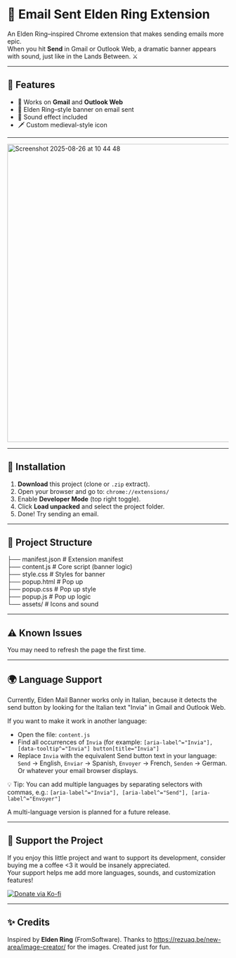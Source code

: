 # 📜 Email Sent Elden Ring Extension
An Elden Ring–inspired Chrome extension that makes sending emails more epic.  
When you hit **Send** in Gmail or Outlook Web, a dramatic banner appears with sound, just like in the Lands Between. ⚔️

---

## 🚀 Features
- 📨 Works on **Gmail** and **Outlook Web**  
- 📜 Elden Ring–style banner on email sent  
- 🎵 Sound effect included  
- 🗡 Custom medieval-style icon  

---

<img width="1440" height="678" alt="Screenshot 2025-08-26 at 10 44 48" src="https://github.com/user-attachments/assets/9527aa19-a714-4f5b-af28-ae552a788465" />

---

## 🔧 Installation
1. **Download** this project (clone or `.zip` extract).  
2. Open your browser and go to: `chrome://extensions/`  
3. Enable **Developer Mode** (top right toggle).  
4. Click **Load unpacked** and select the project folder.  
5. Done! Try sending an email.


---

## 📂 Project Structure
├── manifest.json # Extension manifest<br>
├── content.js # Core script (banner logic)<br>
├── style.css # Styles for banner<br>
├── popup.html # Pop up <br>
├── popup.css # Pop up style <br>
├── popup.js # Pop up logic <br>
└── assets/ # Icons and sound<br>

---

## ⚠️ Known Issues
You may need to refresh the page the first time.  

---

## 🌍 Language Support
Currently, Elden Mail Banner works only in Italian, because it detects the send button by looking for the Italian text "Invia" in Gmail and Outlook Web.

If you want to make it work in another language:

- Open the file: `content.js`
- Find all occurrences of `Invia` (for example: `[aria-label^="Invia"], [data-tooltip^="Invia"] button[title="Invia"]`
- Replace `Invia` with the equivalent Send button text in your language: `Send` → English, `Enviar` → Spanish, `Envoyer` → French, `Senden` → German. Or whatever your email browser displays.

💡 Tip: You can add multiple languages by separating selectors with commas, e.g.: `[aria-label^="Invia"], [aria-label^="Send"], [aria-label^="Envoyer"]`

A multi-language version is planned for a future release.

---

## 💖 Support the Project
If you enjoy this little project and want to support its development, consider buying me a coffee <3 it would be insanely appreciated.  
Your support helps me add more languages, sounds, and customization features!

[![Donate via Ko-fi](https://ko-fi.com/img/githubbutton_sm.svg)](https://ko-fi.com/mettignis)


---


## ✨ Credits
Inspired by **Elden Ring** (FromSoftware).
Thanks to https://rezuaq.be/new-area/image-creator/ for the images.
Created just for fun.  

